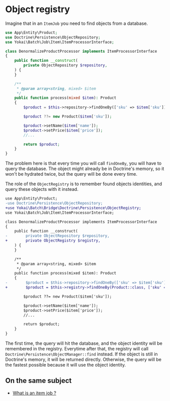 # Object registry

Imagine that in an `ItemJob` you need to find objects from a database.

```php
use App\Entity\Product;
use Doctrine\Persistence\ObjectRepository;
use Yokai\Batch\Job\Item\ItemProcessorInterface;

class DenormalizeProductProcessor implements ItemProcessorInterface
{
    public function __construct(
        private ObjectRepository $repository,
    ) {
    }

    /**
     * @param array<string, mixed> $item
     */
    public function process(mixed $item): Product
    {
        $product = $this->repository->findOneBy(['sku' => $item['sku']]);

        $product ??= new Product($item['sku']);

        $product->setName($item['name']);
        $product->setPrice($item['price']);
        //...

        return $product;
    }
}
```

The problem here is that every time you will call `findOneBy`, you will have to query the database.
The object might already be in Doctrine's memory, so it won't be hydrated twice, but the query will be done every time.

The role of the `ObjectRegistry` is to remember found objects identities, and query these objects with it instead.

```diff
use App\Entity\Product;
-use Doctrine\Persistence\ObjectRepository;
+use Yokai\Batch\Bridge\Doctrine\Persistence\ObjectRegistry;
use Yokai\Batch\Job\Item\ItemProcessorInterface;

class DenormalizeProductProcessor implements ItemProcessorInterface
{
    public function __construct(
-        private ObjectRepository $repository,
+        private ObjectRegistry $registry,
    ) {
    }

    /**
     * @param array<string, mixed> $item
     */
    public function process(mixed $item): Product
    {
-        $product = $this->repository->findOneBy(['sku' => $item['sku']]);
+        $product = $this->registry->findOneBy(Product::class, ['sku' => $item['sku']]);

        $product ??= new Product($item['sku']);

        $product->setName($item['name']);
        $product->setPrice($item['price']);
        //...

        return $product;
    }
}
```

The first time, the query will hit the database, and the object identity will be remembered in the registry.
Everytime after that, the registry will call `Doctrine\Persistence\ObjectManager::find` instead.
If the object is still in Doctrine's memory, it will be returned directly.
Otherwise, the query will be the fastest possible because it will use the object identity.


## On the same subject

- [What is an item job ?](https://github.com/yokai-php/batch/blob/0.x/docs/domain/item-job.md)
